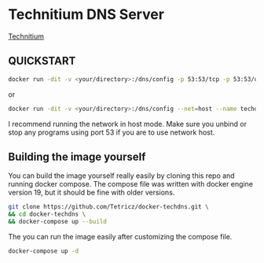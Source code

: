 # Technitium DNS Server

[Technitium](https://technitium.com/dns/)

## QUICKSTART

```bash
docker run -dit -v <your/directory>:/dns/config -p 53:53/tcp -p 53:53/udp -p 5380:5380 -p 67/67/udp --name techdns tetricz/techdns
```

or

```bash
docker run -dit -v <your/directory>:/dns/config --net=host --name techdns tetricz/techdns
```

I recommend running the network in host mode. Make sure you unbind or stop any programs using port 53 if you are to use network host.

## Building the image yourself

You can build the image yourself really easily by cloning this repo and running docker compose. The compose file was written with docker engine version 19, but it should be fine with older versions.

```bash
git clone https://github.com/Tetricz/docker-techdns.git \
&& cd docker-techdns \
&& docker-compose up --build
```

The you can run the image easily after customizing the compose file.

```bash
docker-compose up -d
```

